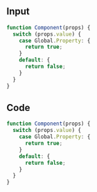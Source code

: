 
## Input

```javascript
function Component(props) {
  switch (props.value) {
    case Global.Property: {
      return true;
    }
    default: {
      return false;
    }
  }
}

```

## Code

```javascript
function Component(props) {
  switch (props.value) {
    case Global.Property: {
      return true;
    }
    default: {
      return false;
    }
  }
}

```
      